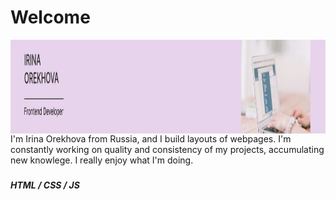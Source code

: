 <h1>Welcome</h1>

<img align="center" src="banner.png" height="150" width="1200">
I'm Irina Orekhova from Russia, and I build layouts of webpages. I'm constantly working on quality and consistency of my projects, accumulating new knowlege. I really enjoy what I'm doing.

###

##### HTML / CSS / JS











